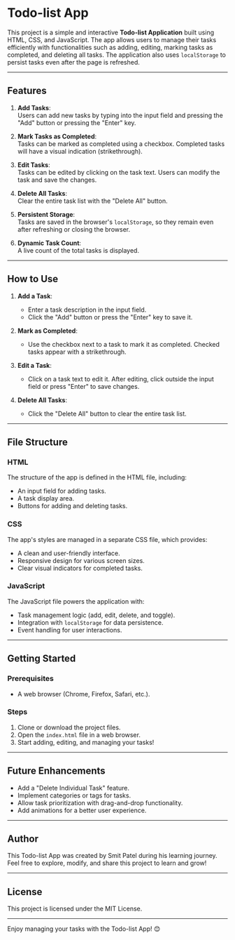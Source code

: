 # Todo-list App

This project is a simple and interactive **Todo-list Application** built using HTML, CSS, and JavaScript. The app allows users to manage their tasks efficiently with functionalities such as adding, editing, marking tasks as completed, and deleting all tasks. The application also uses `localStorage` to persist tasks even after the page is refreshed.

---

## Features

1. **Add Tasks**:  
   Users can add new tasks by typing into the input field and pressing the "Add" button or pressing the "Enter" key.

2. **Mark Tasks as Completed**:  
   Tasks can be marked as completed using a checkbox. Completed tasks will have a visual indication (strikethrough).

3. **Edit Tasks**:  
   Tasks can be edited by clicking on the task text. Users can modify the task and save the changes.

4. **Delete All Tasks**:  
   Clear the entire task list with the "Delete All" button.

5. **Persistent Storage**:  
   Tasks are saved in the browser's `localStorage`, so they remain even after refreshing or closing the browser.

6. **Dynamic Task Count**:  
   A live count of the total tasks is displayed.

---

## How to Use

1. **Add a Task**:
   - Enter a task description in the input field.
   - Click the "Add" button or press the "Enter" key to save it.

2. **Mark as Completed**:
   - Use the checkbox next to a task to mark it as completed. Checked tasks appear with a strikethrough.

3. **Edit a Task**:
   - Click on a task text to edit it. After editing, click outside the input field or press "Enter" to save changes.

4. **Delete All Tasks**:
   - Click the "Delete All" button to clear the entire task list.

---

## File Structure

### **HTML**
The structure of the app is defined in the HTML file, including:
- An input field for adding tasks.
- A task display area.
- Buttons for adding and deleting tasks.

### **CSS**
The app's styles are managed in a separate CSS file, which provides:
- A clean and user-friendly interface.
- Responsive design for various screen sizes.
- Clear visual indicators for completed tasks.

### **JavaScript**
The JavaScript file powers the application with:
- Task management logic (add, edit, delete, and toggle).
- Integration with `localStorage` for data persistence.
- Event handling for user interactions.

---

## Getting Started

### Prerequisites
- A web browser (Chrome, Firefox, Safari, etc.).

### Steps
1. Clone or download the project files.
2. Open the `index.html` file in a web browser.
3. Start adding, editing, and managing your tasks!

---

## Future Enhancements

- Add a "Delete Individual Task" feature.
- Implement categories or tags for tasks.
- Allow task prioritization with drag-and-drop functionality.
- Add animations for a better user experience.

---

## Author

This Todo-list App was created by Smit Patel during his learning journey.
Feel free to explore, modify, and share this project to learn and grow!

---

## License

This project is licensed under the MIT License.

---

Enjoy managing your tasks with the Todo-list App! 😊
